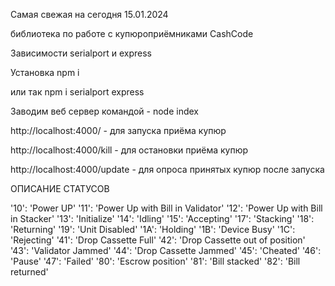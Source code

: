 Самая свежая на сегодня 15.01.2024 

библиотека по работе с купюроприёмниками CashCode

Зависимости serialport и express 

Установка npm i 

или так npm i serialport express

Заводим веб сервер командой - node index

http://localhost:4000/ - для запуска приёма купюр

http://localhost:4000/kill - для остановки приёма купюр

http://localhost:4000/update - для опроса принятых купюр после запуска



ОПИСАНИЕ СТАТУСОВ 

'10': 'Power UP'
'11': 'Power Up with Bill in Validator'
'12': 'Power Up with Bill in Stacker'
'13': 'Initialize'
'14': 'Idling'
'15': 'Accepting'
'17': 'Stacking'
'18': 'Returning'
'19': 'Unit Disabled'
'1A': 'Holding'
'1B': 'Device Busy'
'1C': 'Rejecting'
'41': 'Drop Cassette Full'
'42': 'Drop Cassette out of position'
'43': 'Validator Jammed'
'44': 'Drop Cassette Jammed'
'45': 'Cheated'
'46': 'Pause'
'47': 'Failed'
'80': 'Escrow position'
'81': 'Bill stacked'
'82': 'Bill returned'